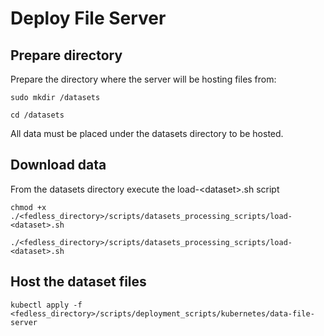 # Deploy File Server

## Prepare directory

Prepare the directory where the server will be hosting files from:

`sudo mkdir /datasets`

`cd /datasets`

All data must be placed under the datasets directory to be hosted.

## Download data

From the datasets directory execute the load-\<dataset\>.sh script

`chmod +x ./<fedless_directory>/scripts/datasets_processing_scripts/load-<dataset>.sh`

`./<fedless_directory>/scripts/datasets_processing_scripts/load-<dataset>.sh`


## Host the dataset files

`kubectl apply -f <fedless_directory>/scripts/deployment_scripts/kubernetes/data-file-server`


